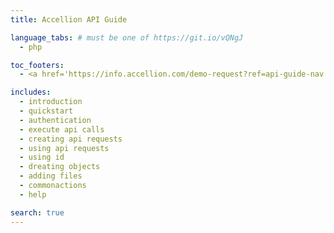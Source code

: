 ```yaml
---
title: Accellion API Guide

language_tabs: # must be one of https://git.io/vQNgJ
  - php

toc_footers:
  - <a href='https://info.accellion.com/demo-request?ref=api-guide-nav'>GET A DEMO</a>

includes:
  - introduction
  - quickstart
  - authentication
  - execute api calls
  - creating api requests
  - using api requests
  - using id
  - dreating objects
  - adding files
  - commonactions
  - help

search: true
---
```

